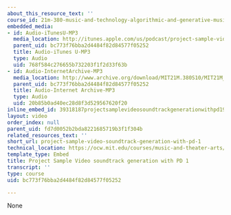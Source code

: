 ```yaml
---
about_this_resource_text: ''
course_id: 21m-380-music-and-technology-algorithmic-and-generative-music-spring-2010
embedded_media:
- id: Audio-iTunesU-MP3
  media_location: http://itunes.apple.com/us/podcast/project-sample-video-soundtrack/id439700566?i=94265784
  parent_uid: bc773f76bba2d4484f82d84577f05252
  title: Audio-iTunes U-MP3
  type: Audio
  uid: 768f584c276655b732203f1f2d33f63b
- id: Audio-InternetArchive-MP3
  media_location: http://www.archive.org/download/MIT21M.380S10/MIT21M_380S10proj_a1.mp3
  parent_uid: bc773f76bba2d4484f82d84577f05252
  title: Audio-Internet Archive-MP3
  type: Audio
  uid: 20b85b0ad40ec28d8f3d529567620f20
inline_embed_id: 39318187projectsamplevideosoundtrackgenerationwithpd196747028
layout: video
order_index: null
parent_uid: fd7d0052b2bda8221685719b3f1f304b
related_resources_text: ''
short_url: project-sample-video-soundtrack-generation-with-pd-1
technical_location: https://ocw.mit.edu/courses/music-and-theater-arts/21m-380-music-and-technology-algorithmic-and-generative-music-spring-2010/assignments-and-projects/video-soundtrack/project-sample-video-soundtrack-generation-with-pd-1
template_type: Embed
title: Project Sample Video soundtrack generation with PD 1
transcript: ''
type: course
uid: bc773f76bba2d4484f82d84577f05252

---
```

None